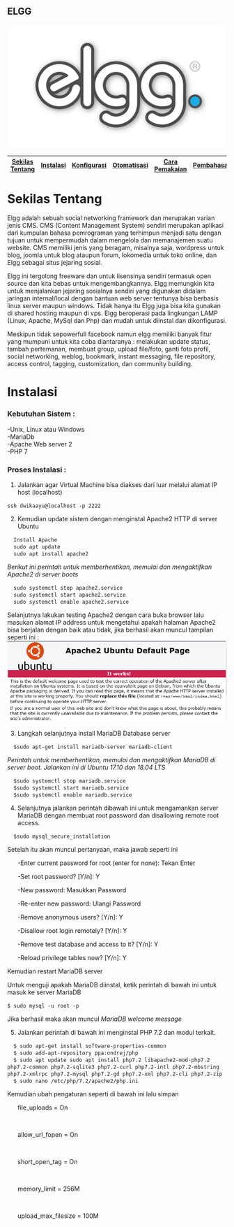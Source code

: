 ## ELGG
<img src="https://github.com/dwikaayunovianti/ELGG/blob/master/image/1200px-Elgg.jpg"></img>

[Sekilas Tentang](#sekilas-tentang) | [Instalasi](#instalasi) | [Konfigurasi](#konfigurasi) | [Otomatisasi](#otomatisasi) | [Cara Pemakaian](#cara-pemakaian) | [Pembahasan](#pembahasan) | [Referensi](#referensi)
:---:|:---:|:---:|:---:|:---:|:---:|:---:

<h1>Sekilas Tentang</h1>
<p> Elgg adalah sebuah social networking framework dan merupakan varian jenis CMS. CMS (Content Management System) sendiri merupakan aplikasi dari kumpulan bahasa pemrograman yang terhimpun menjadi satu dengan tujuan untuk mempermudah dalam mengelola dan memanajemen suatu website. CMS memiliki jenis yang beragam, misalnya saja, wordpress untuk blog, joomla untuk blog ataupun forum, lokomedia untuk toko online, dan Elgg sebagai situs jejaring sosial. <p>

<p> Elgg ini tergolong freeware dan untuk lisensinya sendiri termasuk open source dan kita bebas untuk mengembangkannya. Elgg memungkin kita untuk menjalankan jejaring sosialnya sendiri yang digunakan didalam jaringan internal/local dengan bantuan web server tentunya bisa berbasis linux server maupun windows. Tidak hanya itu Elgg juga bisa kita gunakan di shared hosting maupun di vps. Elgg beroperasi pada lingkungan LAMP (Linux, Apache, MySql dan Php) dan mudah untuk diinstal dan dikonfigurasi. </p>

<p> Meskipun tidak sepowerfull facebook namun elgg memiliki banyak fitur yang mumpuni untuk kita coba diantaranya : melakukan update status, tambah pertemanan, membuat group, upload file/foto, ganti foto profil, social  networking, weblog, bookmark, instant messaging, file repository, access control, tagging, customization, dan community building. </p>

<h1>Instalasi</h1>
<h3>Kebutuhan Sistem : </h3>
<p> -Unix, Linux atau Windows<br>
-MariaDb<br>
-Apache Web server 2<br>
-PHP 7 </p>

<h3>Proses Instalasi :</h3>

1. Jalankan agar Virtual Machine bisa diakses dari luar melalui alamat IP host (localhost) <br>
  ```
  ssh dwikaayu@localhost -p 2222 
  ```

2. Kemudian update sistem dengan menginstal Apache2 HTTP di server Ubuntu
```
  Install Apache
  sudo apt update
  sudo apt install apache2
```

<i> Berikut ini perintah untuk memberhentikan, memulai dan mengaktifkan Apache2 di server boots </i>
```
  sudo systemctl stop apache2.service
  sudo systemctl start apache2.service
  sudo systemctl enable apache2.service
```

Selanjutnya lakukan testing Apache2 dengan cara buka browser lalu masukan alamat IP address untuk mengetahui apakah halaman Apache2 bisa berjalan dengan baik atau tidak, jika berhasil akan muncul tampilan seperti ini :<br>
<img src ="https://github.com/dwikaayunovianti/ELGG/blob/master/image/apache2_ubuntu_install.png"> </img>

3. Langkah selanjutnya install MariaDB Database server
```
  $sudo apt-get install mariadb-server mariadb-client

```

<i> Perintah untuk memberhentikan, memulai dan mengaktifkan MariaDB di server boot. Jalankan ini di Ubuntu 17.10 dan 18.04 LTS
</i>
```
  $sudo systemctl stop mariadb.service
  $sudo systemctl start mariadb.service
  $sudo systemctl enable mariadb.service
```

4. Selanjutnya jalankan perintah dibawah ini untuk mengamankan server MariaDB dengan membuat root password dan disallowing remote root access.
```
  $sudo mysql_secure_installation
```

Setelah itu akan muncul pertanyaan, maka jawab seperti ini 
<ul> -Enter current password for root (enter for none): Tekan Enter </ul>
<ul> -Set root password? [Y/n]: Y </ul> 
<ul> -New password: Masukkan Password</ul>
<ul> -Re-enter new password: Ulangi Password</ul>
<ul> -Remove anonymous users? [Y/n]: Y</ul>
<ul> -Disallow root login remotely? [Y/n]: Y</ul>
<ul> -Remove test database and access to it? [Y/n]:  Y</ul> 
<ul> -Reload privilege tables now? [Y/n]:  Y</ul> 

Kemudian restart MariaDB server

Untuk menguji apakah MariaDB diinstal, ketik perintah di bawah ini untuk masuk ke server MariaDB
```
$ sudo mysql -u root -p	
```

Jika berhasil maka akan muncul <i> MariaDB welcome message </i> <br>

5. Jalankan perintah di bawah ini menginstal PHP 7.2 dan modul terkait.
```
  $ sudo apt-get install software-properties-common  
  $ sudo add-apt-repository ppa:ondrej/php 
  $ sudo apt update sudo apt install php7.2 libapache2-mod-php7.2 php7.2-common php7.2-sqlite3 php7.2-curl php7.2-intl php7.2-mbstring       php7.2-xmlrpc php7.2-mysql php7.2-gd php7.2-xml php7.2-cli php7.2-zip
  $ sudo nano /etc/php/7.2/apache2/php.ini
```

Kemudian ubah pengaturan seperti di bawah ini lalu simpan
<ul> file_uploads = On</ul> <br>
<ul> allow_url_fopen = On</ul><br>
<ul> short_open_tag = On</ul><br>
<ul> memory_limit = 256M</ul><br>
<ul> upload_max_filesize = 100M </ul><br>
